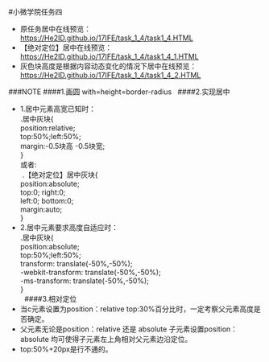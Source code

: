 #小微学院任务四  

*   原任务居中在线预览：https://He2ID.github.io/17IFE/task_1_4/task1_4.HTML
*   【绝对定位】居中在线预览：https://He2ID.github.io/17IFE/task_1_4/task1_4_1.HTML
*   灰色块高度是根据内容动态变化的情况下居中在线预览：https://He2ID.github.io/17IFE/task_1_4/task1_4_2.HTML
  
###NOTE
####1.画圆
with=height=border-radius  
####2.实现居中  
*   1.居中元素高宽已知时：    
    .居中灰块{<br>
    position:relative;<br>
    top:50%;left:50%;<br>
    margin:-0.5块高 -0.5块宽;<br>
    }  
  或者:  
  .【绝对定位】居中灰块{<br>
   position:absolute;<br>
   top:0;
   right:0;        
   left:0;
   bottom:0;<br>
   margin:auto;<br>
   }  
*   2.居中元素要求高度自适应时：  
  .居中灰块{<br>
    position:absolute;<br>
    top:50%;left:50%;<br>
    transform: translate(-50%,-50%);<br>
    -webkit-transform: translate(-50%,-50%);<br> 
    -ms-transform: translate(-50%,-50%);<br>
    }<br>  
####3.相对定位
*   当c元素设置为position：relative top:30%百分比时，一定考察父元素高度是否确定。
*   父元素无论是position：relative 还是 absolute 子元素设置position：absolute 均可使得子元素左上角相对父元素边沿定位。
*   top:50%+20px是行不通的。
